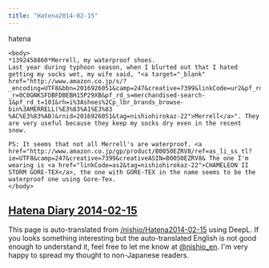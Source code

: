```yaml
---
title: "Hatena2014-02-15"
---
```


hatena

```
<body>
*1392458860*Merrell, my waterproof shoes.
Last year during typhoon season, when I blurted out that I hated getting my socks wet, my wife said, "<a target="_blank" href="http://www.amazon.co.jp/s/? _encoding=UTF8&bbn=2016926051&camp=247&creative=7399&linkCode=ur2&pf_rd_i=2322860051&pf_rd_m=AN1VRQENFRJN5&pf_rd_p=142149229 _r=0C0GNKSFDBFDBEBH15P29XB&pf_rd_s=merchandised-search-1&pf_rd_t=101&rh=i%3Ashoes%2Cp_lbr_brands_browse-bin%3AMERRELL(%E3%83%A1%E3%83 %AC%E3%83%AB)&rnid=2016926051&tag=nishiohirokaz-22">Merrell</a>". They are very useful because they keep my socks dry even in the recent snow.

PS: It seems that not all Merrell's are waterproof. <a href="http://www.amazon.co.jp/gp/product/B0050EZRV8/ref=as_li_ss_tl?ie=UTF8&camp=247&creative=7399&creativeASIN=B0050EZRV8& The one I'm wearing is <a href="linkCode=as2&tag=nishiohirokaz-22">CHAMELEON II STORM GORE-TEX</a>, the one with GORE-TEX in the name seems to be the waterproof one using Gore-Tex.
</body>
```


[Hatena Diary 2014-02-15](https://nishiohirokazu.hatenadiary.org/archive/2014/02/15)
---
This page is auto-translated from [/nishio/Hatena2014-02-15](https://scrapbox.io/nishio/Hatena2014-02-15) using DeepL. If you looks something interesting but the auto-translated English is not good enough to understand it, feel free to let me know at [@nishio_en](https://twitter.com/nishio_en). I'm very happy to spread my thought to non-Japanese readers.